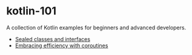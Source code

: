 # kotlin-101
A collection of Kotlin examples for beginners and advanced developers.

* [Sealed classes and interfaces](./sealed-classes-interfaces/README.md)
* [Embracing efficiency with coroutines](./coroutines-demo/README.md)
